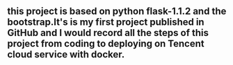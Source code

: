 ## this project is based on python flask-1.1.2 and the bootstrap.It's is my first project published in GitHub and I would record all the steps of this project from coding to deploying  on Tencent cloud service with docker.
